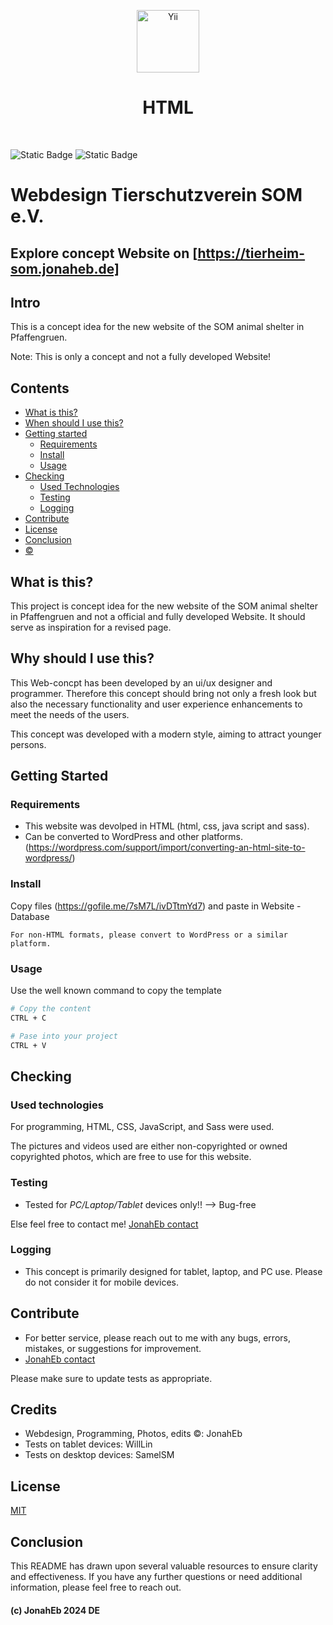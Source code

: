 <p align="center">
    <a href="https://Jonaheb.de" target="_blank">
        <img src="https://tierheim-som.jonaheb.de/images/JonahEb.png" height="100px" alt="Yii">
    </a>
    <h1 align="center"> HTML</h1>
    <br>
</p>

![Static Badge](https://img.shields.io/badge/stable-2.0.0-blue)
![Static Badge](https://img.shields.io/badge/Web-Concept-blue)



# Webdesign Tierschutzverein SOM e.V.

## Explore concept Website on [https://tierheim-som.jonaheb.de]

## Intro

This is a concept idea for the new website of the SOM animal shelter in Pfaffengruen.

Note:
This is only a concept and not a fully developed Website!

## Contents

- [What is this?](#what-is-this)
- [When should I use this?](#when-should-i-use-this)
- [Getting started](#getting-started)
  - [Requirements](#requirements)
  - [Install](#install)
  - [Usage](#usage)
- [Checking](#Checking)
  - [Used Technologies](#used-technologies)
  - [Testing](#testing)
  - [Logging](#logging)
- [Contribute](#contribute)
- [License](#license)
- [Conclusion](#conclusion)
- [©](#-jonaheb-2024-de)

## What is this?

This project is concept idea for the new website of the SOM animal shelter in Pfaffengruen and
not a official and fully developed Website.
It should serve as inspiration for a revised page.

## Why should I use this?

This Web-concpt has been developed by an ui/ux designer and programmer. Therefore this concept
should bring not only a fresh look but also the necessary functionality and user experience
enhancements to meet the needs of the users.

This concept was developed with a modern style, aiming to attract younger persons.

## Getting Started

### Requirements

- This website was devolped in HTML (html, css, java script and sass).
- Can be converted to WordPress and other platforms. (https://wordpress.com/support/import/converting-an-html-site-to-wordpress/)

### Install

Copy files (https://gofile.me/7sM7L/ivDTtmYd7) and paste in Website - Database

```
For non-HTML formats, please convert to WordPress or a similar platform.
```

### Usage

Use the well known command to copy the template

```bash
# Copy the content
CTRL + C

# Pase into your project
CTRL + V
```

## Checking

### Used technologies

For programming, HTML, CSS, JavaScript, and Sass were used.

The pictures and videos used are either non-copyrighted or owned copyrighted photos, which are free to use for this website.

### Testing

- Tested for _PC/Laptop/Tablet_ devices only!! --> Bug-free

Else feel free to contact me! [JonahEb contact](https://jonaheb.de/contact.html)

### Logging

- This concept is primarily designed for tablet, laptop, and PC use. Please do not consider it for mobile devices.

## Contribute

- For better service, please reach out to me with any bugs, errors, mistakes, or suggestions for improvement.
- [JonahEb contact](https://jonaheb.de/contact.html)

Please make sure to update tests as appropriate.

## Credits

- Webdesign, Programming, Photos, edits ©: JonahEb
- Tests on tablet devices: WillLin
- Tests on desktop devices: SamelSM

## License

[MIT](/LICENSE.md)

## Conclusion

This README has drawn upon several valuable resources to ensure clarity and effectiveness.
If you have any further questions or need additional information, please feel free to reach out.

#### (c) JonahEb 2024 DE
